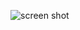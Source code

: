 ![screen shot](https://github.com/YuklidD/Cisco-project1/blob/main/image.jpg?raw=true](https://github.com/YuklidD/Cisco-project1/blob/main/Screenshot%202024-02-15%20224845.jpg)https://github.com/YuklidD/Cisco-project1/blob/main/Screenshot%202024-02-15%20224845.jpg](https://github.com/YuklidD/Cisco-project1/blob/main/Screenshot%202024-02-15%20224845.jpg)https://github.com/YuklidD/Cisco-project1/blob/main/Screenshot%202024-02-15%20224845.jpg)

